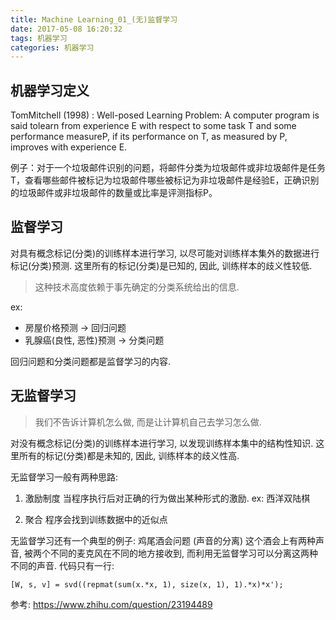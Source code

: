 ```yaml
---
title: Machine Learning_01_(无)监督学习
date: 2017-05-08 16:20:32
tags: 机器学习
categories: 机器学习
---
```


## 机器学习定义
TomMitchell (1998) : Well-posed Learning Problem: A computer program is said tolearn from experience E with respect to some task T and some performance measureP, if its performance on T, as measured by P, improves with experience E.

例子：对于一个垃圾邮件识别的问题，将邮件分类为垃圾邮件或非垃圾邮件是任务T，查看哪些邮件被标记为垃圾邮件哪些被标记为非垃圾邮件是经验E，正确识别的垃圾邮件或非垃圾邮件的数量或比率是评测指标P。

## 监督学习
对具有概念标记(分类)的训练样本进行学习, 以尽可能对训练样本集外的数据进行标记(分类)预测. 这里所有的标记(分类)是已知的, 因此, 训练样本的歧义性较低.

> 这种技术高度依赖于事先确定的分类系统给出的信息.

ex:
- 房屋价格预测 -> 回归问题
- 乳腺癌(良性, 恶性)预测 -> 分类问题

回归问题和分类问题都是监督学习的内容.

## 无监督学习

> 我们不告诉计算机怎么做, 而是让计算机自己去学习怎么做.

对没有概念标记(分类)的训练样本进行学习, 以发现训练样本集中的结构性知识. 这里所有的标记(分类)都是未知的, 因此, 训练样本的歧义性高.


无监督学习一般有两种思路:

1. 激励制度
当程序执行后对正确的行为做出某种形式的激励.  ex: 西洋双陆棋

2. 聚合
程序会找到训练数据中的近似点


无监督学习还有一个典型的例子: 鸡尾酒会问题 (声音的分离)
这个酒会上有两种声音, 被两个不同的麦克风在不同的地方接收到, 而利用无监督学习可以分离这两种不同的声音.
代码只有一行:

```
[W, s, v] = svd((repmat(sum(x.*x, 1), size(x, 1), 1).*x)*x');
```

参考: https://www.zhihu.com/question/23194489


